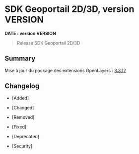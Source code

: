 # SDK Geoportail 2D/3D, version __VERSION__

**__DATE__ : version __VERSION__**

> Release SDK Geoportail 2D/3D

## Summary

Mise à jour du package des extensions OpenLayers : [3.3.12](https://github.com/IGNF/geoportal-extensions/releases/tag/ol-3.2.12)

## Changelog

* [Added]

* [Changed]

* [Removed]

* [Fixed]

* [Deprecated]

* [Security]
